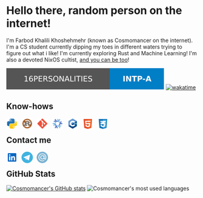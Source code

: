 # Hello there, random person on the internet!
I'm Farbod Khalili Khoshehmehr (known as Cosmomancer on the internet). I'm a CS student currently dipping my toes in different waters trying to figure out what i like! I'm currently exploring Rust and Machine Learning! I'm also a devoted NixOS cultist, [and you can be too](https://www.youtube.com/watch?v=9OMDnZWXjn4&list=PLko9chwSoP-3MLKgbuwh3n_x3HVzoZujp)!

<a href="https://16personalities.com/intp-personality"><img alt="16personalities" src="https://github.com/TheCosmomancer/TheCosmomancer/blob/main/svgs/MBTI.svg" /></a>
<a href="https://wakatime.com/@01fd41a5-9211-4122-88bd-4869bb72c293"><img src="https://wakatime.com/badge/user/01fd41a5-9211-4122-88bd-4869bb72c293.svg?style=for-the-badge" alt="wakatime" /></a>
  
  
## Know-hows
<p>
<a href="https://python.org/"><img align="left" alt="Python" width="30px" style="padding-right:10px;" src="https://github.com/TheCosmomancer/TheCosmomancer/blob/main/svgs/python.svg"/></a>
<a href="https://rust-lang.org/"><img align="left" alt="Rust" width="30px" style="padding-right:10px;" src="https://github.com/TheCosmomancer/TheCosmomancer/blob/main/svgs/rust.svg"/></a>
<a href="https://git-scm.com/"><img align="left" alt="Git" width="30px" style="padding-right:10px;" src="https://github.com/TheCosmomancer/TheCosmomancer/blob/main/svgs/git.svg"/></a>
<a href="https://nixos.org/"><img align="left" alt="Nix" width="30px" style="padding-right:10px;" src="https://github.com/TheCosmomancer/TheCosmomancer/blob/main/svgs/nix.svg"/></a>
<a href="https://isocpp.org/"><img align="left" alt="C++" width="30px" style="padding-right:10px;" src="https://github.com/TheCosmomancer/TheCosmomancer/blob/main/svgs/cpp.svg"/></a>
<a href="https://html.spec.whatwg.org/multipage/"><img align="left" alt="HTML" width="30px" style="padding-right:10px;" src="https://github.com/TheCosmomancer/TheCosmomancer/blob/main/svgs/html.svg"/></a>
<a href="https://drafts.csswg.org/"><img align="left" alt="CSS" width="30px" style="padding-right:10px;" src="https://github.com/TheCosmomancer/TheCosmomancer/blob/main/svgs/css.svg"/></a>
<br></p>

## Contact me
<p>
<a href="https://linkedin.com/in/farbod-khalili-khoshehmeher/"><img align="left" alt="LinkedIn" width="30px" style="padding-right:10px;" src="https://github.com/TheCosmomancer/TheCosmomancer/blob/main/svgs/linkedin.svg"></a>
<a href="https://t.me/thecosmomancer"><img align="left" alt="Telegram" width="30px" style="padding-right:10px;" src="https://github.com/TheCosmomancer/TheCosmomancer/blob/main/svgs/telegram.svg"></a>
<a href="mailto:cosmomancer@proton.me"><img align="left" alt="Mail" width="30px" style="padding-right:10px;" src="https://github.com/TheCosmomancer/TheCosmomancer/blob/main/svgs/mail.svg"></a>
<br></p>

## GitHub Stats
[![Cosmomancer's GitHub stats](https://github-readme-stats.vercel.app/api?username=TheCosmomancer&show_icons=true&hide_title=true&rank_icon=github&hide_border=true&theme=github_dark)](https://github.com/anuraghazra/github-readme-stats)
![Cosmomancer's most used languages](https://github-readme-stats.vercel.app/api/top-langs/?username=TheCosmomancer&theme=github_dark&hide_border=true&include_all_commits=true&count_private=true&layout=compact)
